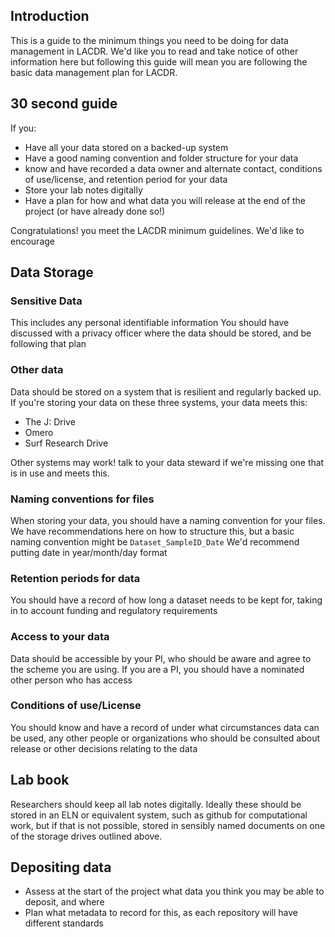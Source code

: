 ## Introduction
This is a guide to the minimum things you need to be doing for data management in LACDR. We'd like you to read and take notice of other information here
but following this guide will mean you are following the basic data management plan for LACDR.

## 30 second guide
If you:
- Have all your data stored on a backed-up system
- Have a good naming convention and folder structure for your data
- know and have recorded a data owner and alternate contact, conditions of use/license, and retention period for your data
- Store your lab notes digitally
- Have a plan for how and what data you will release at the end of the project (or have already done so!)


Congratulations! you meet the LACDR minimum guidelines. We'd like to encourage 



## Data Storage

### Sensitive Data
This includes any personal identifiable information
You should have discussed with a privacy officer where the data should be stored, and be following that plan


### Other data 
Data should be stored on a system that is resilient and regularly backed up. If you're storing your data on these three systems, your data meets this:
 - The J: Drive
 - Omero
 - Surf Research Drive


 Other systems may work! talk to your data steward if we're missing one that is in use and meets this.
 
 
### Naming conventions for files
When storing your data, you should have a naming convention for your files. We have recommendations here on how to structure this, but a basic naming convention might be
```Dataset_SampleID_Date```
We'd recommend putting date in year/month/day format


### Retention periods for data
You should have a record of how long a dataset needs to be kept for, taking in to account funding and regulatory requirements

### Access to your data
Data should be accessible by your PI, who should be aware and agree to the scheme you are using. If you are a PI, you should have a nominated other person who has access

### Conditions of use/License
You should know and have a record of under what circumstances data can be used, any other people or organizations who should be consulted about release or other decisions relating to the data

## Lab book
Researchers should keep all lab notes digitally. Ideally these should be stored in an ELN or equivalent system, such as github for computational work, but if that is not possible, stored in sensibly named documents on one of the storage drives outlined above.


## Depositing data
- Assess at the start of the project what data you think you may be able to deposit, and where
- Plan what metadata to record for this, as each repository will have different standards
